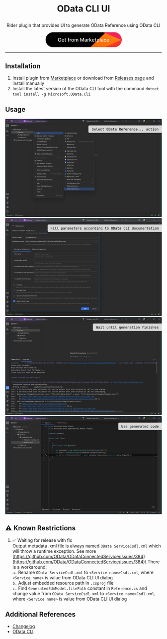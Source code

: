 # <p align="center"> OData CLI UI </p>

<p align="center"> Rider plugin that provides UI to generate OData Reference using OData CLI </p>

<p align="center">
  <a href="https://plugins.jetbrains.com/plugin/24117-odata-cli-ui" target="_blank">
    <img src="/img/marketplace.png" alt="Marketplace link">
  </a>
</p>

---

## Installation

1. Install plugin from [Marketplace](https://plugins.jetbrains.com/plugin/24117-odata-cli-ui) or download from [Releases page](https://github.com/ellizio/rider--plugin--odata-cli-ui/releases) and install manually
2. Install the latest version of the OData CLI tool with the command `dotnet tool install -g Microsoft.OData.Cli`

## Usage

![](/img/step1.png)
![](/img/step2.png)
![](/img/step3.png)
![](/img/step4.png)

## ⚠️ Known Restrictions

1. ✅ Waiting for release with fix\
Output metadata .xml file is always named `OData ServiceCsdl.xml` which will throw a runtime exception. See more [https://github.com/OData/ODataConnectedService/issues/384](https://github.com/OData/ODataConnectedService/issues/384)\
There is a workaround:\
`a.` Rename `OData ServiceCsdl.xml` to `<Service name>Csdl.xml`, where `<Service name>` is value from OData CLI UI dialog\
`b.` Adjust embedded resource path in `.csproj` file\
`c.` Find `GeneratedEdmModel.filePath` constant in `Reference.cs` and change value from `OData ServiceCsdl.xml` to `<Service name>Csdl.xml`, where `<Service name>` is value from OData CLI UI dialog

## Additional References

- [Changelog](https://github.com/ellizio/rider--plugin--odata-cli-ui/blob/master/CHANGELOG.md)
- [OData CLI](https://learn.microsoft.com/en-us/odata/odatacli/getting-started)

